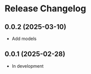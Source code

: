 Release Changelog
===============

0.0.2 (2025-03-10)
--------------------------

- Add models

0.0.1 (2025-02-28)
--------------------------

- In development